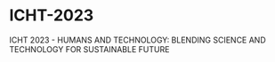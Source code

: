 # ICHT-2023
ICHT 2023 - HUMANS AND TECHNOLOGY: BLENDING SCIENCE AND TECHNOLOGY FOR SUSTAINABLE FUTURE

